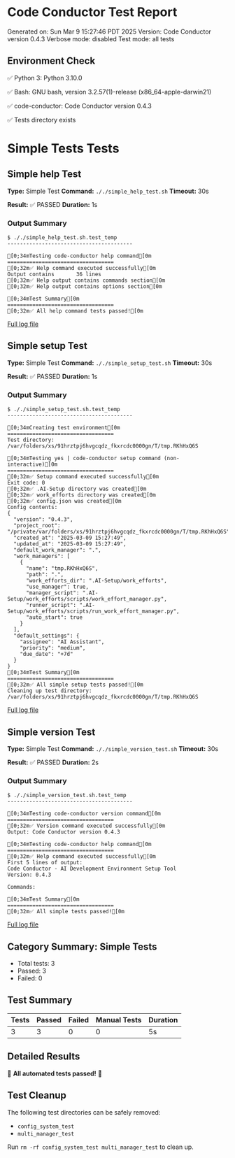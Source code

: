 # Code Conductor Test Report
Generated on: Sun Mar  9 15:27:46 PDT 2025
Version: Code Conductor version 0.4.3
Verbose mode: disabled
Test mode: all tests

## Environment Check
✅ Python 3: Python 3.10.0

✅ Bash: GNU bash, version 3.2.57(1)-release (x86_64-apple-darwin21)

✅ code-conductor: Code Conductor version 0.4.3

✅ Tests directory exists

# Simple Tests Tests

## Simple help Test
**Type:** Simple Test
**Command:** `././simple_help_test.sh`
**Timeout:** 30s

**Result:** ✅ PASSED
**Duration:** 1s
### Output Summary
```
$ ././simple_help_test.sh.test_temp
----------------------------------------

[0;34mTesting code-conductor help command[0m
==================================
[0;32m✅ Help command executed successfully[0m
Output contains       36 lines
[0;32m✅ Help output contains commands section[0m
[0;32m✅ Help output contains options section[0m

[0;34mTest Summary[0m
==================================
[0;32m✅ All help command tests passed![0m
```

[Full log file](test_reports/Simple_help_Test_2025-03-09_15-27-46.log)

## Simple setup Test
**Type:** Simple Test
**Command:** `././simple_setup_test.sh`
**Timeout:** 30s

**Result:** ✅ PASSED
**Duration:** 1s
### Output Summary
```
$ ././simple_setup_test.sh.test_temp
----------------------------------------

[0;34mCreating test environment[0m
==================================
Test directory: /var/folders/xs/91hrztpj6hvgcqdz_fkxrcdc0000gn/T/tmp.RKhHxQ6S

[0;34mTesting yes | code-conductor setup command (non-interactive)[0m
==================================
[0;32m✅ Setup command executed successfully[0m
Exit code: 0
[0;32m✅ .AI-Setup directory was created[0m
[0;32m✅ work_efforts directory was created[0m
[0;32m✅ config.json was created[0m
Config contents:
{
  "version": "0.4.3",
  "project_root": "/private/var/folders/xs/91hrztpj6hvgcqdz_fkxrcdc0000gn/T/tmp.RKhHxQ6S",
  "created_at": "2025-03-09 15:27:49",
  "updated_at": "2025-03-09 15:27:49",
  "default_work_manager": ".",
  "work_managers": [
    {
      "name": "tmp.RKhHxQ6S",
      "path": ".",
      "work_efforts_dir": ".AI-Setup/work_efforts",
      "use_manager": true,
      "manager_script": ".AI-Setup/work_efforts/scripts/work_effort_manager.py",
      "runner_script": ".AI-Setup/work_efforts/scripts/run_work_effort_manager.py",
      "auto_start": true
    }
  ],
  "default_settings": {
    "assignee": "AI Assistant",
    "priority": "medium",
    "due_date": "+7d"
  }
}
[0;34mTest Summary[0m
==================================
[0;32m✅ All simple setup tests passed![0m
Cleaning up test directory: /var/folders/xs/91hrztpj6hvgcqdz_fkxrcdc0000gn/T/tmp.RKhHxQ6S
```

[Full log file](test_reports/Simple_setup_Test_2025-03-09_15-27-46.log)

## Simple version Test
**Type:** Simple Test
**Command:** `././simple_version_test.sh`
**Timeout:** 30s

**Result:** ✅ PASSED
**Duration:** 2s
### Output Summary
```
$ ././simple_version_test.sh.test_temp
----------------------------------------

[0;34mTesting code-conductor version command[0m
==================================
[0;32m✅ Version command executed successfully[0m
Output: Code Conductor version 0.4.3

[0;34mTesting code-conductor help command[0m
==================================
[0;32m✅ Help command executed successfully[0m
First 5 lines of output: 
Code Conductor - AI Development Environment Setup Tool
Version: 0.4.3

Commands:

[0;34mTest Summary[0m
==================================
[0;32m✅ All simple tests passed![0m
```

[Full log file](test_reports/Simple_version_Test_2025-03-09_15-27-46.log)

## Category Summary: Simple Tests
- Total tests: 3
- Passed: 3
- Failed: 0

## Test Summary

| Tests | Passed | Failed | Manual Tests | Duration |
|-------|--------|--------|-------------|----------|
| 3 | 3 | 0 | 0 | 5s |

## Detailed Results

🎉 **All automated tests passed!** 🎉

## Test Cleanup
The following test directories can be safely removed:
- `config_system_test`
- `multi_manager_test`

Run `rm -rf config_system_test multi_manager_test` to clean up.
